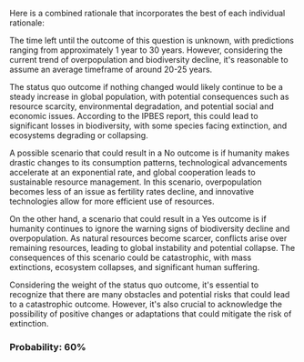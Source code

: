 Here is a combined rationale that incorporates the best of each individual rationale:

The time left until the outcome of this question is unknown, with predictions ranging from approximately 1 year to 30 years. However, considering the current trend of overpopulation and biodiversity decline, it's reasonable to assume an average timeframe of around 20-25 years.

The status quo outcome if nothing changed would likely continue to be a steady increase in global population, with potential consequences such as resource scarcity, environmental degradation, and potential social and economic issues. According to the IPBES report, this could lead to significant losses in biodiversity, with some species facing extinction, and ecosystems degrading or collapsing.

A possible scenario that could result in a No outcome is if humanity makes drastic changes to its consumption patterns, technological advancements accelerate at an exponential rate, and global cooperation leads to sustainable resource management. In this scenario, overpopulation becomes less of an issue as fertility rates decline, and innovative technologies allow for more efficient use of resources.

On the other hand, a scenario that could result in a Yes outcome is if humanity continues to ignore the warning signs of biodiversity decline and overpopulation. As natural resources become scarcer, conflicts arise over remaining resources, leading to global instability and potential collapse. The consequences of this scenario could be catastrophic, with mass extinctions, ecosystem collapses, and significant human suffering.

Considering the weight of the status quo outcome, it's essential to recognize that there are many obstacles and potential risks that could lead to a catastrophic outcome. However, it's also crucial to acknowledge the possibility of positive changes or adaptations that could mitigate the risk of extinction.

### Probability: 60%